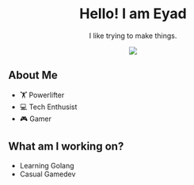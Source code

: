 <h1 align="center">Hello! I am Eyad</h1>
<p align="center">I like trying to make things.</p>
<p align="center"><img src="https://skillicons.dev/icons?i=python,bash,django,docker,jenkins,kubernetes,vim,linux,aws"></img></p>


## About Me
 - :weight_lifting: Powerlifter
 - :computer: Tech Enthusist
 - 🎮 Gamer

## What am I working on?
- Learning Golang
- Casual Gamedev

